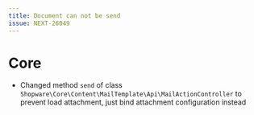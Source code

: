```yaml
---
title: Document can not be send
issue: NEXT-26049
---
```

# Core
* Changed method `send` of class `Shopware\Core\Content\MailTemplate\Api\MailActionController` to prevent load attachment, just bind attachment configuration instead
